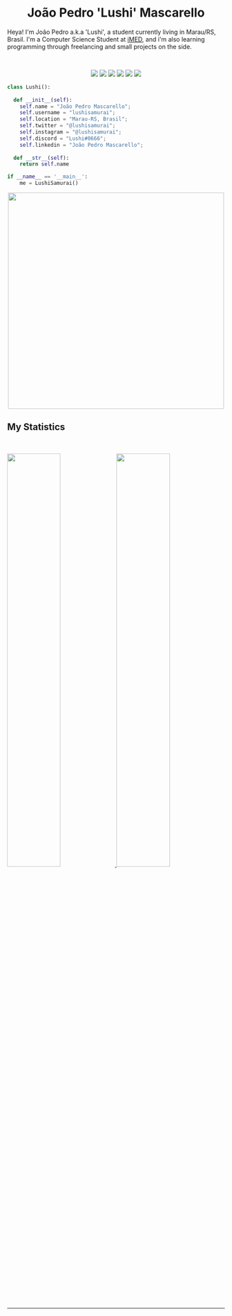 <h1 align="center">
  <b>João Pedro 'Lushi' Mascarello</b>
</h1>

Heya! I'm João Pedro a.k.a 'Lushi', a student currently living in Marau/RS, Brasil. I'm a Computer Science Student at
<a href="https://www.imed.edu.br">iMED</a>, 
and i'm also learning programming through freelancing and small projects on the side.

<br>

<p>
<div align="center">
  <img src="https://img.shields.io/badge/HTML5-E34F26?style=for-the-badge&logo=html5&logoColor=white">
  <img src="https://img.shields.io/badge/C%23-239120?style=for-the-badge&logo=c-sharp&logoColor=white">
  <img src="https://img.shields.io/badge/C%2B%2B-00599C?style=for-the-badge&logo=c%2B%2B&logoColor=white">
  <img src="https://img.shields.io/badge/Python-14354C?style=for-the-badge&logo=python&logoColor=white">
  <img src="https://img.shields.io/badge/Java-ED8B00?style=for-the-badge&logo=java&logoColor=white">
  <img src="https://img.shields.io/badge/JavaScript-323330?style=for-the-badge&logo=javascript&logoColor=F7DF1E">
</div>
</p>

```python
class Lushi():
    
  def __init__(self):
    self.name = "João Pedro Mascarello";
    self.username = "lushisamurai";
    self.location = "Marau-RS, Brasil";
    self.twitter = "@lushisamurai";
    self.instagram = "@lushisamurai";
    self.discord = "Lushi#0666";
    self.linkedin = "João Pedro Mascarello";
  
  def __str__(self):
    return self.name

if __name__ == '__main__':
    me = LushiSamurai()
```

<div align="center">
  <a href="ttps://spotify-github-profile.vercel.app/api/view?uid=laff-u-&redirect=true">
    <img src="https://spotify-github-profile.vercel.app/api/view?uid=laff-u-&cover_image=true&theme=novatorem&bar_color=53b14f&bar_color_cover=true" width="500px">
  </a>
</div>

<!--
<div align="center">
  <a href="https://spotify-github-profile.vercel.app/api/view?uid=laff-u-&cover_image=true&theme=novatorem&bar_color=00fffb&bar_color_cover=false">
    <img src="https://spotify-github-profile.vercel.app/api/view?uid=laff-u-&redirect=true" width="240px">
  </a>
</div>
[![spotify-github-profile](https://spotify-github-profile.vercel.app/api/view?uid=laff-u-&cover_image=true&theme=novatorem&bar_color=00fffb&bar_color_cover=false)]
(https://spotify-github-profile.vercel.app/api/view?uid=laff-u-&redirect=true)
-->
## My Statistics

<br/>
<p align="left">
  <a href="https://lushi.dev/">
  <img width="49.5%" src="https://github-readme-stats.vercel.app/api?username=lushisamurai&show_icons=true&theme=gruvbox&hide_border=true" />
    <img width="49.5%" src="https://github-readme-streak-stats.herokuapp.com/?user=lushisamurai&theme=gruvbox&hide_border=true" />
  </a>
</p>
<br>





------

 
<!---
LushiSamurai/LushiSamurai is a ✨ special ✨ repository because its `README.md` (this file) appears on your GitHub profile.
You can click the Preview link to take a look at your changes.
--->
